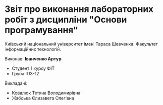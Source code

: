 # Звіт про виконання лабораторних робіт з дисципліни "Основи програмування"

Київський національний університет імені Тараса Шевченка.
Факультет інформаційних технологій.

Виконав: **Іванченко Артур**

- Студент 1 курсу ФІТ
- Група ІПЗ-12

Викладачі:

- Ковалюк Тетяна Володимирівна
- Жабська Єлизавета Олегівна

